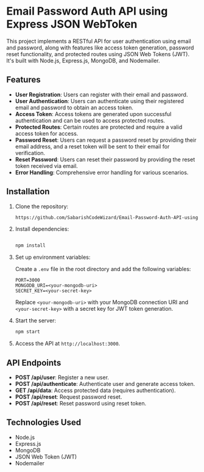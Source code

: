 

# Email Password Auth API using Express JSON WebToken

This project implements a RESTful API for user authentication using email and password, along with features like access token generation, password reset functionality, and protected routes using JSON Web Tokens (JWT). It's built with Node.js, Express.js, MongoDB, and Nodemailer.

## Features

- **User Registration**: Users can register with their email and password.
- **User Authentication**: Users can authenticate using their registered email and password to obtain an access token.
- **Access Token**: Access tokens are generated upon successful authentication and can be used to access protected routes.
- **Protected Routes**: Certain routes are protected and require a valid access token for access.
- **Password Reset**: Users can request a password reset by providing their email address, and a reset token will be sent to their email for verification.
- **Reset Password**: Users can reset their password by providing the reset token received via email.
- **Error Handling**: Comprehensive error handling for various scenarios.

## Installation

1. Clone the repository:

    ```bash
    https://github.com/SabarishCodeWizard/Email-Password-Auth-API-using-Express-JSON-WebToken-Access-Token-Reset-Password-.git
    ```

2. Install dependencies:

    ```bash
   
    npm install
    ```

3. Set up environment variables:
   
    Create a `.env` file in the root directory and add the following variables:

    ```plaintext
    PORT=3000
    MONGODB_URI=<your-mongodb-uri>
    SECRET_KEY=<your-secret-key>
    ```

    Replace `<your-mongodb-uri>` with your MongoDB connection URI and `<your-secret-key>` with a secret key for JWT token generation.

4. Start the server:

    ```bash
    npm start
    ```

5. Access the API at `http://localhost:3000`.

## API Endpoints

- **POST /api/user**: Register a new user.
- **POST /api/authenticate**: Authenticate user and generate access token.
- **GET /api/data**: Access protected data (requires authentication).
- **POST /api/reset**: Request password reset.
- **POST /api/reset**: Reset password using reset token.

## Technologies Used

- Node.js
- Express.js
- MongoDB
- JSON Web Token (JWT)
- Nodemailer




